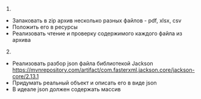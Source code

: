 1. 
- Запаковать в zip архив несколько разных файлов - pdf, xlsx, csv
- Положить его в ресурсы
- Реализовать чтение и проверку содержимого каждого файла из архива

2.
- Реализовать разбор json  файла библиотекой Jackson https://mvnrepository.com/artifact/com.fasterxml.jackson.core/jackson-core/2.13.1
- Придумать реальный объект и описать его в виде  json
- В идеале json должен содержать массив
